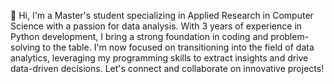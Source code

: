 👋 Hi, I'm a Master's student specializing in Applied Research in Computer Science with a passion for data analysis. With 3 years of experience in Python development, I bring a strong foundation in coding and problem-solving to the table. I'm now focused on transitioning into the field of data analytics, leveraging my programming skills to extract insights and drive data-driven decisions. Let's connect and collaborate on innovative projects!
